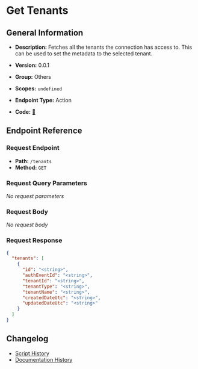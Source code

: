 # Get Tenants

## General Information

- **Description:** Fetches all the tenants the connection has access to.
This can be used to set the metadata to the selected tenant.

- **Version:** 0.0.1
- **Group:** Others
- **Scopes:** `undefined`
- **Endpoint Type:** Action
- **Code:** [🔗](https://github.com/NangoHQ/integration-templates/tree/main/integrations/xero/actions/get-tenants.ts)


## Endpoint Reference

### Request Endpoint

- **Path:** `/tenants`
- **Method:** `GET`

### Request Query Parameters

_No request parameters_

### Request Body

_No request body_

### Request Response

```json
{
  "tenants": [
    {
      "id": "<string>",
      "authEventId": "<string>",
      "tenantId": "<string>",
      "tenantType": "<string>",
      "tenantName": "<string>",
      "createdDateUtc": "<string>",
      "updatedDateUtc": "<string>"
    }
  ]
}
```

## Changelog

- [Script History](https://github.com/NangoHQ/integration-templates/commits/main/integrations/xero/actions/get-tenants.ts)
- [Documentation History](https://github.com/NangoHQ/integration-templates/commits/main/integrations/xero/actions/get-tenants.md)

<!-- END  GENERATED CONTENT -->

